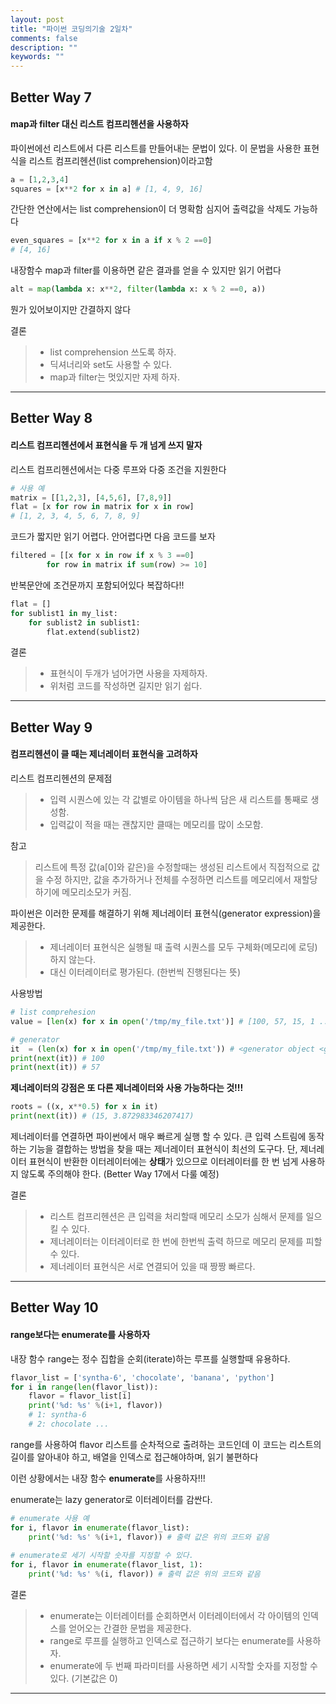 ```yaml
---
layout: post
title: "파이썬 코딩의기술 2일차"
comments: false
description: ""
keywords: ""
---
```




## Better Way 7
#### map과 filter 대신 리스트 컴프리헨션을 사용하자

파이썬에선 리스트에서 다른 리스트를 만들어내는 문법이 있다.
이 문법을 사용한 표현식을 리스트 컴프리헨션(list comprehension)이라고함
```python
a = [1,2,3,4]
squares = [x**2 for x in a] # [1, 4, 9, 16]
```
간단한 연산에서는 list comprehension이 더 명확함
심지어 출력값을 삭제도 가능하다
```python
even_squares = [x**2 for x in a if x % 2 ==0]
# [4, 16]
```

내장함수 map과 filter를 이용하면 같은 결과를 얻을 수 있지만
읽기 어렵다
```python
alt = map(lambda x: x**2, filter(lambda x: x % 2 ==0, a))
```
뭔가 있어보이지만 간결하지 않다

결론
> - list comprehension 쓰도록 하자.
> - 딕셔너리와 set도 사용할 수 있다.
> - map과 filter는 멋있지만 자제 하자.

---
## Better Way 8
#### 리스트 컴프리헨션에서 표현식을 두 개 넘게 쓰지 말자
리스트 컴프리헨션에서는 다중 루프와 다중 조건을 지원한다

```python
# 사용 예
matrix = [[1,2,3], [4,5,6], [7,8,9]]
flat = [x for row in matrix for x in row]
# [1, 2, 3, 4, 5, 6, 7, 8, 9]
```
코드가 짧지만 읽기 어렵다.
안어렵다면 다음 코드를 보자
```python
filtered = [[x for x in row if x % 3 ==0]
	    for row in matrix if sum(row) >= 10]
```
반복문안에 조건문까지 포함되어있다 복잡하다!!

```python
flat = []
for sublist1 in my_list:
	for sublist2 in sublist1:
    	flat.extend(sublist2)
```
결론
> - 표현식이 두개가 넘어가면 사용을 자제하자.
> - 위처럼 코드를 작성하면 길지만 읽기 쉽다.

---
## Better Way 9
#### 컴프리헨션이 클 때는 제너레이터 표현식을 고려하자

리스트 컴프리헨션의 문제점
> - 입력 시퀀스에 있는 각 값별로 아이템을 하나씩 담은 새 리스트를 통째로 생성함.
> - 입력값이 적을 때는 괜찮지만 클때는 메모리를 많이 소모함.

참고
> 리스트에 특정 값(a[0]와 같은)을 수정할때는 생성된 리스트에서 직접적으로 값을 수정 하지만,
> 값을 추가하거나 전체를 수정하면 리스트를 메모리에서 재할당하기에 메모리소모가 커짐.

파이썬은 이러한 문제를 해결하기 위해 제너레이터 표현식(generator expression)을 제공한다.
> - 제너레이터 표현식은 실행될 때 출력 시퀀스를 모두 구체화(메모리에 로딩) 하지 않는다.
> - 대신 이터레이터로 평가된다. (한번씩 진행된다는 뜻)

사용방법
```python
# list comprehesion
value = [len(x) for x in open('/tmp/my_file.txt')] # [100, 57, 15, 1 ... ]

# generator
it  = (len(x) for x in open('/tmp/my_file.txt')) # <generator object <genexpr> at 0x123123123>
print(next(it)) # 100
print(next(it)) # 57
```

**제너레이터의 강점은 또 다른 제너레이터와 사용 가능하다는 것!!!**
```python
roots = ((x, x**0.5) for x in it)
print(next(it)) # (15, 3.872983346207417)
```

제너레이터를 연결하면 파이썬에서 매우 빠르게 실행 할 수 있다.
큰 입력 스트림에 동작하는 기능을 결합하는 방법을 찾을 때는 제너레이터 표현식이 최선의 도구다.
단, 제너레이터 표현식이 반환한 이터레이터에는 **상태**가 있으므로 이터레이터를 한 번 넘게 사용하지 않도록 주의해야 한다. (Better Way 17에서 다룰 예정)

결론
> - 리스트 컴프리헨션은 큰 입력을 처리할때 메모리 소모가 심해서 문제를 일으킬 수 있다.
> - 제너레이터는 이터레이터로 한 번에 한번씩 출력 하므로 메모리 문제를 피할 수 있다.
> - 제너레이터 표현식은 서로 연결되어 있을 때 짱짱 빠르다.

---


## Better Way 10
#### range보다는 enumerate를 사용하자

내장 함수 range는 정수 집합을 순회(iterate)하는 루프를 실행할때 유용하다.

```python
flavor_list = ['syntha-6', 'chocolate', 'banana', 'python']
for i in range(len(flavor_list)):
	flavor = flavor_list[i]
    print('%d: %s' %(i+1, flavor))
    # 1: syntha-6
    # 2: chocolate ...
```	
range를 사용하여 flavor 리스트를 순차적으로 출려하는 코드인데
이 코드는 리스트의 길이를 알아내야 하고, 배열을 인덱스로 접근해야하며, 읽기 불편하다

이런 상황에서는 내장 함수 **enumerate**를 사용하자!!!

enumerate는 lazy generator로 이터레이터를 감싼다.
```python
# enumerate 사용 예
for i, flavor in enumerate(flavor_list):
	print('%d: %s' %(i+1, flavor)) # 출력 값은 위의 코드와 같음
    
# enumerate로 세기 시작할 숫자를 지정할 수 있다.
for i, flavor in enumerate(flavor_list, 1):
	print('%d: %s' %(i, flavor)) # 출력 값은 위의 코드와 같음
```

결론
> - enumerate는 이터레이터를 순회하면서 이터레이터에서 각 아이템의 인덱스를 얻어오는 간결한 문법을 제공한다.
> - range로 루프를 실행하고 인덱스로 접근하기 보다는 enumerate를 사용하자.
> - enumerate에 두 번째 파라미터를 사용하면 세기 시작할 숫자를 지정할 수 있다. (기본값은 0)

---

